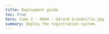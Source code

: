 ```yaml
---
title: Deployment guide
toc: true
hero: tome 2 - 0604 - Gérard Grandville.jpg
summary: Deploy the registration system.
---
```

